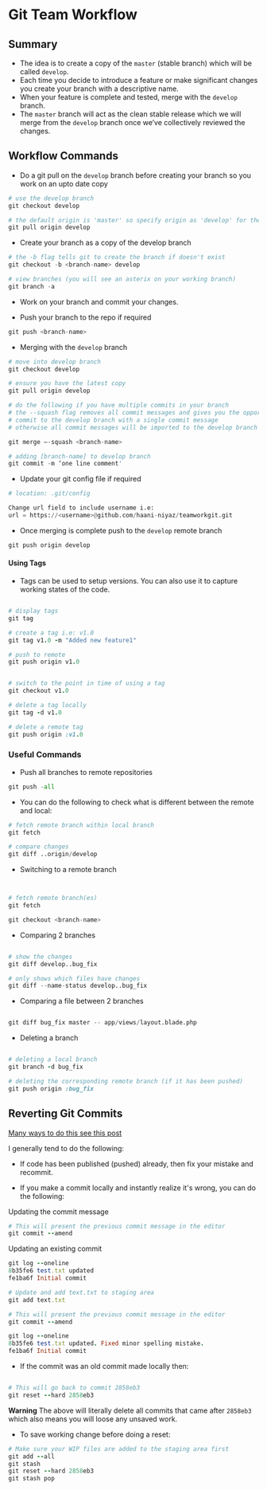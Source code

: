 Git Team Workflow
=================



## Summary ##
  

   * The idea is to create a copy of the `master` (stable branch) which will be called `develop`.
   * Each time you decide to introduce a feature or make significant changes you create your branch with a descriptive name.
   * When your feature is complete and tested, merge with the `develop` branch.
   * The `master` branch will act as the clean stable release which we will merge from the `develop` branch once we’ve collectively reviewed the changes.



## Workflow Commands ##


+ Do a git pull on the `develop` branch before creating your branch so you work on an upto date copy

```python
# use the develop branch
git checkout develop

# the default origin is 'master' so specify origin as 'develop' for the pull request
git pull origin develop
```


+ Create your branch as a copy of the develop branch

```python
# the -b flag tells git to create the branch if doesn't exist
git checkout -b <branch-name> develop

# view branches (you will see an asterix on your working branch)
git branch -a
```

+ Work on your branch and commit your changes.


+ Push your branch to the repo if required

```python
git push <branch-name>
```


+ Merging with the `develop` branch

```python
# move into develop branch
git checkout develop

# ensure you have the latest copy
git pull origin develop

# do the following if you have multiple commits in your branch
# the --squash flag removes all commit messages and gives you the opportunity to  
# commit to the develop branch with a single commit message
# otherwise all commit messages will be imported to the develop branch

git merge –-squash <branch-name>

# adding [branch-name] to develop branch
git commit -m ‘one line comment'
```


+ Update your git config file if required

```python
# location: .git/config

Change url field to include username i.e:
url = https://<username>@github.com/haani-niyaz/teamworkgit.git
```


+ Once merging is complete push to the `develop` remote branch

```python
git push origin develop
```



#### Using Tags  ####

+ Tags can be used to setup versions. You can also use it to capture working states of the code.

```ruby

# display tags
git tag

# create a tag i.e: v1.0
git tag v1.0 -m "Added new feature1"

# push to remote
git push origin v1.0


# switch to the point in time of using a tag
git checkout v1.0

# delete a tag locally
git tag -d v1.0

# delete a remote tag
git push origin :v1.0


```



### Useful Commands ###

+ Push all branches to remote repositories

```python
git push -all
```



+ You can do the following to check what is different between the remote and local:

```python
# fetch remote branch within local branch
git fetch 

# compare changes
git diff ..origin/develop
```

+ Switching to a remote branch

```python


# fetch remote branch(es)
git fetch

git checkout <branch-name>

```



+ Comparing 2 branches

```python

# show the changes
git diff develop..bug_fix

# only shows which files have changes
git diff --name-status develop..bug_fix

```

+ Comparing a file between 2 branches

```python

git diff bug_fix master -- app/views/layout.blade.php 

```

+ Deleting a branch

```ruby

# deleting a local branch
git branch -d bug_fix

# deleting the corresponding remote branch (if it has been pushed)
git push origin :bug_fix

```


## Reverting Git Commits ##

[Many ways to do this see this post](http://stackoverflow.com/questions/4114095/revert-to-a-previous-git-commit)

I generally tend to do the following:

+ If code has been published (pushed) already, then fix your mistake and recommit.

+ If you make a commit locally and instantly realize it's wrong, you can do the following:

Updating the commit message

```ruby
# This will present the previous commit message in the editor
git commit --amend
```

Updating an existing commit

```ruby
git log --oneline 
8b35fe6 test.txt updated
fe1ba6f Initial commit

# Update and add text.txt to staging area
git add text.txt

# This will present the previous commit message in the editor
git commit --amend

git log --oneline
8b35fe6 test.txt updated. Fixed minor spelling mistake.
fe1ba6f Initial commit
```


+ If the commit was an old commit made locally then:

```ruby

# This will go back to commit 2858eb3
git reset --hard 2858eb3

```

**Warning**
The above will literally delete all commits that came after `2858eb3` which also means you will loose any unsaved work.

+ To save working change before doing a reset:

```ruby
# Make sure your WIP files are added to the staging area first
git add --all 
git stash
git reset --hard 2858eb3
git stash pop
```





